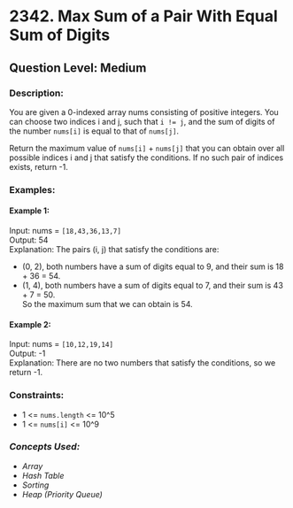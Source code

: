# 2342. Max Sum of a Pair With Equal Sum of Digits
## Question Level: Medium
### Description:
You are given a 0-indexed array nums consisting of positive integers. You can choose two indices i and j, such that `i != j`, and the sum of digits of the number `nums[i]` is equal to that of `nums[j]`.

Return the maximum value of `nums[i]` + `nums[j]` that you can obtain over all possible indices i and j that satisfy the conditions. If no such pair of indices exists, return -1.

### Examples:
#### Example 1:

Input: nums = `[18,43,36,13,7]`<br>
Output: 54<br>
Explanation: The pairs (i, j) that satisfy the conditions are:<br>
- (0, 2), both numbers have a sum of digits equal to 9, and their sum is 18 + 36 = 54.
- (1, 4), both numbers have a sum of digits equal to 7, and their sum is 43 + 7 = 50.<br>
So the maximum sum that we can obtain is 54.
#### Example 2:

Input: nums = `[10,12,19,14]`<br>
Output: -1<br>
Explanation: There are no two numbers that satisfy the conditions, so we return -1.<br>

### Constraints:

- 1 <= `nums.length` <= 10^5
- 1 <= `nums[i]` <= 10^9

### <i>Concepts Used:
- Array
- Hash Table
- Sorting
- Heap (Priority Queue) </i>